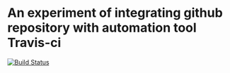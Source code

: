 # An experiment of integrating github repository with automation tool Travis-ci

[![Build Status][travis.img]][travis.url]


[travis.img]: https://travis-ci.org/anhhnt/try-travis-ci.svg?branch=master
[travis.url]: https://travis-ci.org/anhhnt/try-travis-ci
